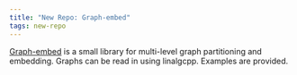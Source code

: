 ```yaml
---
title: "New Repo: Graph-embed"
tags: new-repo
---
```


[Graph-embed](https://github.com/LLNL/graph-embed) is a small library for multi-level graph partitioning and embedding. Graphs can be read in using linalgcpp. Examples are provided.
